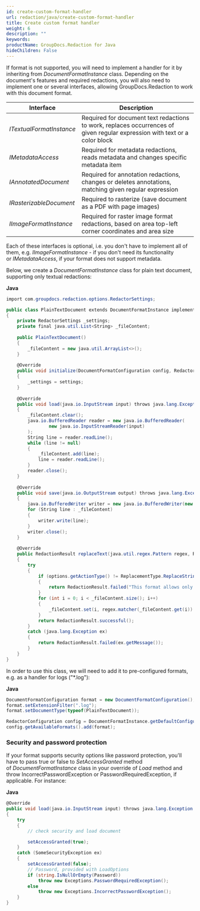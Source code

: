 ```yaml
---
id: create-custom-format-handler
url: redaction/java/create-custom-format-handler
title: Create custom format handler
weight: 6
description: ""
keywords: 
productName: GroupDocs.Redaction for Java
hideChildren: False
---
```

If format is not supported, you will need to implement a handler for it by inheriting from *DocumentFormatInstance* class. Depending on the document's features and required redactions, you will also need to implement one or several interfaces, allowing GroupDocs.Redaction to work with this document format.

| Interface | Description |
| --- | --- |
| *ITextualFormatInstance* | Required for document text redactions to work, replaces occurrences of given regular expression with text or a color block |
| *IMetadataAccess* | Required for metadata redactions, reads metadata and changes specific metadata item |
| *IAnnotatedDocument* | Required for annotation redactions, changes or deletes annotations, matching given regular expression |
| *IRasterizableDocument* | Required to rasterize (save document as a PDF with page images) |
| *IImageFormatInstance* | Required for raster image format redactions, based on area top-left corner coordinates and area size |

Each of these interfaces is optional, i.e. you don't have to implement all of them, e.g. *IImageFormatInstance* - if you don't need its functionality or *IMetadataAccess*, if your format does not support metadata.

Below, we create a *DocumentFormatInstance* class for plain text document, supporting only textual redactions:

**Java**

```csharp
import com.groupdocs.redaction.options.RedactorSettings;

public class PlainTextDocument extends DocumentFormatInstance implements ITextualFormatInstance
{
    private RedactorSettings _settings;
    private final java.util.List<String> _fileContent;
 
    public PlainTextDocument()
    {
        _fileContent = new java.util.ArrayList<>();
    }
 
    @Override
    public void initialize(DocumentFormatConfiguration config, RedactorSettings settings)
    {
        _settings = settings;
    }
 
    @Override
    public void load(java.io.InputStream input) throws java.lang.Exception
    {
        _fileContent.clear();
        java.io.BufferedReader reader = new java.io.BufferedReader(
                new java.io.InputStreamReader(input)
        );
        String line = reader.readLine();
        while (line != null)
        {
            _fileContent.add(line);
            line = reader.readLine();
        }            
        reader.close();
    }
 
    @Override
    public void save(java.io.OutputStream output) throws java.lang.Exception
    {
        java.io.BufferedWriter writer = new java.io.BufferedWriter(new java.io.OutputStreamWriter(output));
        for (String line : _fileContent)
        {
            writer.write(line);
        }
        writer.close();
    }
 
    @Override
    public RedactionResult replaceText(java.util.regex.Pattern regex, ReplacementOptions options)
    {
        try
        {
            if (options.getActionType() != ReplacementType.ReplaceString)
            {
                return RedactionResult.failed("This format allows only ReplaceString redactions!");
            }
            for (int i = 0; i < _fileContent.size(); i++)
            {
                _fileContent.set(i, regex.matcher(_fileContent.get(i)).replaceAll(options.getReplacement()));
            }
            return RedactionResult.successful();
        }
        catch (java.lang.Exception ex)
        {
            return RedactionResult.failed(ex.getMessage());
        }
    }
}
```

In order to use this class, we will need to add it to pre-configured formats, e.g. as a handler for logs ("\*.log"):

**Java**

```csharp
DocumentFormatConfiguration format = new DocumentFormatConfiguration();
format.setExtensionFilter(".log");
format.setDocumentType(typeof(PlainTextDocument));

RedactorConfiguration config = DocumentFormatInstance.getDefaultConfiguration();
config.getAvailableFormats().add(format);
```

### Security and password protection

If your format supports security options like password protection, you'll have to pass true or false to *SetAccessGranted* method of *DocumentFormatInstance* class in your override of *Load* method and throw IncorrectPasswordException or PasswordRequiredException, if applicable. For instance:

**Java**

```csharp
@Override
public void load(java.io.InputStream input) throws java.lang.Exception
{
    try
    {
		// check security and load document 

        setAccessGranted(true);
    }
    catch (SomeSecurityException ex)
    {
        setAccessGranted(false);
		// Password, provided with LoadOptions
        if (string.IsNullOrEmpty(Password))
            throw new Exceptions.PasswordRequiredException();
        else
            throw new Exceptions.IncorrectPasswordException();
    }
}

```
